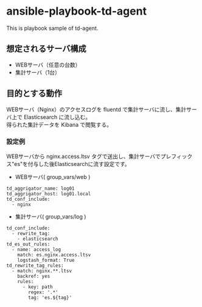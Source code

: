 ansible-playbook-td-agent
========================

This is playbook sample of td-agent.

## 想定されるサーバ構成
* WEBサーバ（任意の台数）
* 集計サーバ（1台）

## 目的とする動作
WEBサーバ（Nginx）のアクセスログを fluentd で集計サーバに流し、集計サーバ上で Elasticsearch に流し込む。  
得られた集計データを Kibana で閲覧する。

### 設定例
WEBサーバから nginx.access.ltsv タグで送出し、集計サーバでプレフィックス"es"を付与した後Elasticsearchに流す設定です。
* WEBサーバ( group_vars/web )
```yaml:group_vars/web
td_aggrigator_name: log01
td_aggrigator_host: log01.local
td_conf_include:
  - nginx
```
* 集計サーバ( group_vars/log )
```yaml:group_vars/log
td_conf_include:
  - rewrite_tag:
    - elasticsearch
td_es_out_rules:
  - name: access_log
    match: es.nginx.access.ltsv
    logstash_format: True
td_rewrite_tag_rules:
  - match: nginx.**.ltsv
    backref: yes
    rules:
      - key: path
        regex: '.*'
        tag: 'es.${tag}'
```
